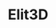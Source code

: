 ---
title: Elit3D
description: A Godot-based engine to create Pokémon-style games.
image:
style:
    background: "#5fd45f"
    color: "#fff"
---